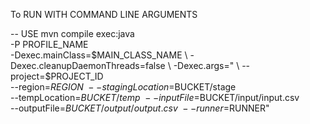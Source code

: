 To RUN WITH COMMAND LINE ARGUMENTS

-- USE mvn compile exec:java \
-P PROFILE_NAME \
-Dexec.mainClass=$MAIN_CLASS_NAME \
-Dexec.cleanupDaemonThreads=false \
-Dexec.args=" \
--project=$PROJECT_ID \
--region=$REGION \
--stagingLocation=$BUCKET/stage \
--tempLocation=$BUCKET/temp \
--inputFile=$BUCKET/input/input.csv \
--outputFile=$BUCKET/output/output.csv \
--runner=$RUNNER"
